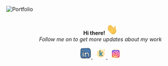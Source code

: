 ![Portfolio](https://github.com/iriteshnagpal/iriteshnagpal/assets/105557892/cba9ecdc-3b52-4cf6-ae1c-73902a25dfa6)
<br><br>
<p align="center" style="margin-top:10px">
<b> Hi there! <img height=30 width=30 alt="GIF" src="/assets/wave.gif" /> </b><br>
 <i>Follow me on to get more updates about my work</i>
</p>
<div align="center">
  <a href="https://www.linkedin.com/in/ritesh-nagpal-ahtm/">
    <img width="30px" src="/assets/icons-linkedin.svg"  />
  </a>
  &nbsp;
  <a href="https://www.kaggle.com/rhunagpal">
    <img width="28px" src="/assets/icons-kaggle.svg" />
  </a>  
  &nbsp;
  <a href="https://www.instagram.com/rhunagpal/">
    <img width="28px" src="/assets/icons-instagram.svg" />
  </a>  
</div>
